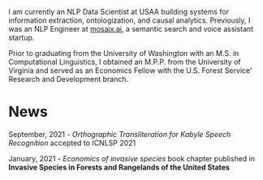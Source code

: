 I am currently an NLP Data Scientist at USAA building systems for information extraction, ontologization, and causal analytics. Previously, I was an NLP Engineer at [mosaix.ai](https://www.mosaix.ai/), a semantic search and voice assistant startup.

Prior to graduating from the University of Washington with an M.S. in Computational Linguistics, I obtained an M.P.P. from the University of Virginia and served as an Economics Fellow with the U.S. Forest Service' Research and Development branch.

# News

September, 2021 - *Orthographic Transliteration for Kabyle Speech Recognition* accepted to ICNLSP 2021

January, 2021 - *Economics of invasive species* book chapter published in **Invasive Species in Forests and Rangelands of the United States**
